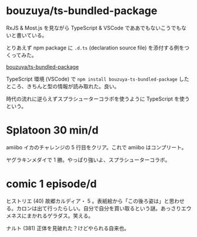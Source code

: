 # bouzuya/ts-bundled-package

RxJS & Most.js を見ながら TypeScript & VSCode でああでもないこうでもないと書いている。

とりあえず npm package に `.d.ts` (declaration source file) を添付する例をつくってみた。

[bouzuya/ts-bundled-package][]

TypeScript 環境 (VSCode) で `npm install bouzuya-ts-bundled-package` したところ、きちんと型の情報が読み取れた。良い。

時代の流れに逆らえずスプラシューターコラボを使うように TypeScript を使うという。

# Splatoon 30 min/d

amiibo イカのチャレンジの 5 行目をクリア。これで amiibo はコンプリート。

ヤグラキンメダイで 1 勝。やっぱり強いよ、スプラシューターコラボ。

# comic 1 episode/d

ヒストリエ (40) 故郷カルディア・ 5 。表紙絵から「この後ろ姿は」と思わせる。カロンは出て行ったらしい。自分で自分を買い取るという謎。あっさりエウメネスにまかれるゲラダス。笑える。

ナルト (381) 正体を見破れた？けどやられる自来也。

[bouzuya/ts-bundled-package]: https://github.com/bouzuya/ts-bundled-package
